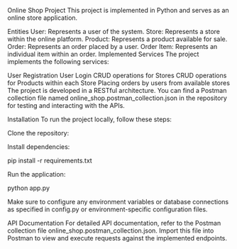 Online Shop Project
This project is implemented in Python and serves as an online store application.

Entities
User: Represents a user of the system.
Store: Represents a store within the online platform.
Product: Represents a product available for sale.
Order: Represents an order placed by a user.
Order Item: Represents an individual item within an order.
Implemented Services
The project implements the following services:

User Registration
User Login
CRUD operations for Stores
CRUD operations for Products within each Store
Placing orders by users from available stores
The project is developed in a RESTful architecture. You can find a Postman collection file named online_shop.postman_collection.json in the repository for testing and interacting with the APIs.

Installation
To run the project locally, follow these steps:

Clone the repository:

Install dependencies:

pip install -r requirements.txt

Run the application:

python app.py

Make sure to configure any environment variables or database connections as specified in config.py or environment-specific configuration files.

API Documentation
For detailed API documentation, refer to the Postman collection file online_shop.postman_collection.json. Import this file into Postman to view and execute requests against the implemented endpoints.

